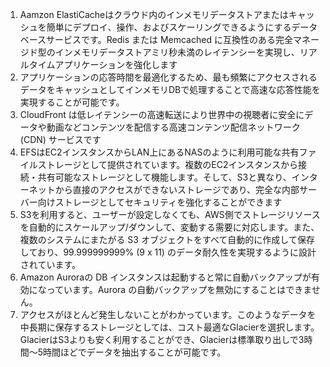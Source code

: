 1. Aamzon ElastiCacheはクラウド内のインメモリデータストアまたはキャッシュを簡単にデプロイ、操作、およびスケーリングできるようにするデータベースサービスです。Redis または Memcached に互換性のある完全マネージド型のインメモリデータストアミリ秒未満のレイテンシーを実現し、リアルタイムアプリケーションを強化します
2. アプリケーションの応答時間を最適化するため、最も頻繁にアクセスされるデータをキャッシュとしてインメモリDBで処理することで高速な応答性能を実現することが可能です。
3. CloudFront は低レイテンシーの高速転送により世界中の視聴者に安全にデータや動画などコンテンツを配信する高速コンテンツ配信ネットワーク (CDN) サービスです
4. EFSはEC2インスタンスからLAN上にあるNASのように利用可能な共有ファイルストレージとして提供されています。複数のEC2インスタンスから接続・共有可能なストレージとして機能します。そして、S3と異なり、インターネットから直接のアクセスができないストレージであり、完全な内部サーバー向けストレージとしてセキュリティを強化することができます
5. S3を利用すると、ユーザーが設定しなくても、AWS側でストレージリソースを自動的にスケールアップ/ダウンして、変動する需要に対応します。また、複数のシステムにまたがる S3 オブジェクトをすべて自動的に作成して保存しており、99.999999999% (9 x 11) のデータ耐久性を実現するように設計されています。
6. Amazon Auroraの DB インスタンスは起動すると常に自動バックアップが有効になっています。Aurora の自動バックアップを無効にすることはできません。
7. アクセスがほとんど発生しないことがわかっています。このようなデータを中長期に保存するストレージとしては、コスト最適なGlacierを選択します。GlacierはS3よりも安く利用することができ、Glacierは標準取り出しで3時間～5時間ほどでデータを抽出することが可能です。


